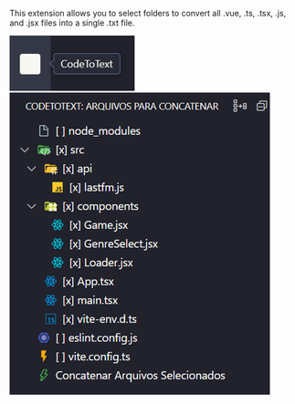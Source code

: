 This extension allows you to select folders to convert all .vue, .ts, .tsx, .js, and .jsx files into a single .txt file.

![alt text](https://raw.githubusercontent.com/felipebrgs1/foldertotxt/main/image.png)  
![alt text](https://raw.githubusercontent.com/felipebrgs1/foldertotxt/main/image-1.png)
